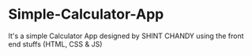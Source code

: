 # Simple-Calculator-App
It's a simple Calculator App designed by SHINT CHANDY using the front end stuffs (HTML, CSS &amp; JS)  
